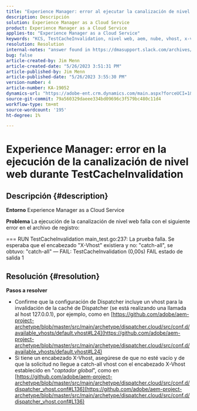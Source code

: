 ```yaml
---
title: "Experience Manager: error al ejecutar la canalización de nivel web durante TestCacheInvalidation"
description: Descripción
solution: Experience Manager as a Cloud Service
product: Experience Manager as a Cloud Service
applies-to: "Experience Manager as a Cloud Service"
keywords: "KCS, TestCacheInvalidation, nivel web, aem, nube, vhost, x-vhost, solución de problemas, Experience Manager, error en la ejecución de la canalización, error"
resolution: Resolution
internal-notes: "answer found in https://dmasupport.slack.com/archives/C013SBSHPKK/p1645102872540889?thread_ts=1645102277.855389&cid=C013SBSHPKK"
bug: false
article-created-by: Jim Menn
article-created-date: "5/26/2023 3:51:31 PM"
article-published-by: Jim Menn
article-published-date: "5/26/2023 3:55:30 PM"
version-number: 4
article-number: KA-19052
dynamics-url: "https://adobe-ent.crm.dynamics.com/main.aspx?forceUCI=1&pagetype=entityrecord&etn=knowledgearticle&id=7a6df82b-ddfb-ed11-8849-6045bd006e5a"
source-git-commit: 79a560329daeee334bd09696c3f579bc480c11d4
workflow-type: tm+mt
source-wordcount: '195'
ht-degree: 1%

---
```


# Experience Manager: error en la ejecución de la canalización de nivel web durante TestCacheInvalidation

## Descripción {#description}


<b>Entorno</b>
Experience Manager as a Cloud Service

<b>Problema</b>
La ejecución de la canalización de nivel web falla con el siguiente error en el archivo de registro:

=== RUN TestCacheInvalidation main_test.go:237: La prueba falla. Se esperaba que el encabezado &quot;X-Vhost&quot; existiera y no: &quot;catch-all&quot;, se obtuvo: &quot;catch-all&quot; — FAIL: TestCacheInvalidation (0,00s) FAIL estado de salida 1


## Resolución {#resolution}


<b>Pasos a resolver</b>

- Confirme que la configuración de Dispatcher incluye un vhost para la invalidación de la caché de Dispatcher (se está realizando una llamada al host 127.0.0.1), por ejemplo, como en [https://github.com/adobe/aem-project-archetype/blob/master/src/main/archetype/dispatcher.cloud/src/conf.d/available_vhosts/default.vhost#L24](https://github.com/adobe/aem-project-archetype/blob/master/src/main/archetype/dispatcher.cloud/src/conf.d/available_vhosts/default.vhost#L24)
- Si tiene un encabezado X-Vhost, asegúrese de que no esté vacío y de que la solicitud no llegue a catch-all vhost con el encabezado X-Vhost establecido en &quot;*captador global*&quot;, como en [https://github.com/adobe/aem-project-archetype/blob/master/src/main/archetype/dispatcher.cloud/src/conf.d/dispatcher_vhost.conf#L136](https://github.com/adobe/aem-project-archetype/blob/master/src/main/archetype/dispatcher.cloud/src/conf.d/dispatcher_vhost.conf#L136)

